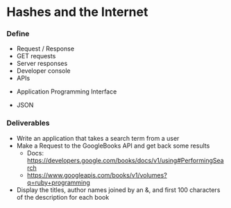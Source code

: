 # Hashes and the Internet

### Define

* Request / Response
* GET requests
* Server responses
* Developer console
* APIs
- Application Programming Interface
* JSON

### Deliverables

* Write an application that takes a search term from a user
* Make a Request to the GoogleBooks API and get back some results
  * Docs: https://developers.google.com/books/docs/v1/using#PerformingSearch
  * https://www.googleapis.com/books/v1/volumes?q=ruby+programming
* Display the titles, author names joined by an &, and first 100 characters of the description for each book
